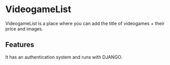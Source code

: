 # VideogameList

 VideogameList is a place where you can add the title of videogames + their price and images. 
 
 ## Features
 
 It has an authentication system and runs with DJANGO. 
